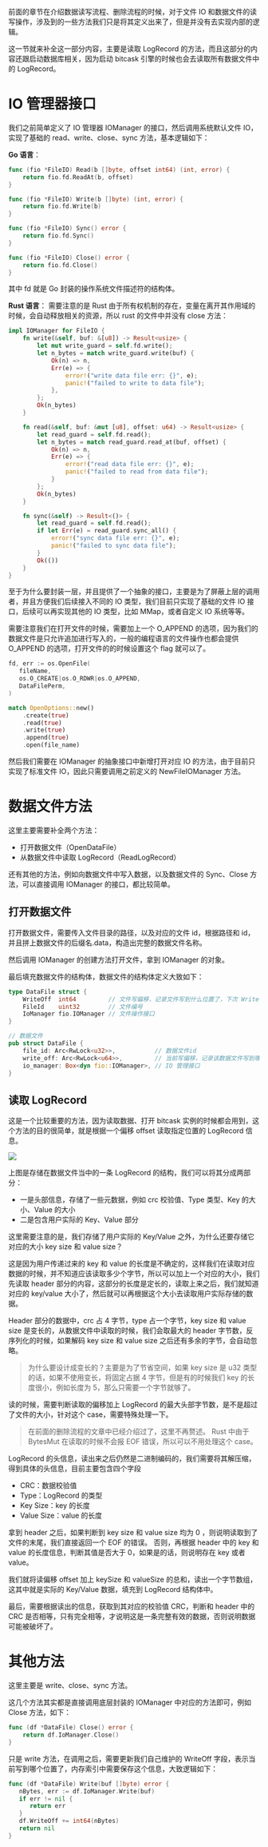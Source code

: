 前面的章节在介绍数据读写流程、删除流程的时候，对于文件 IO 和数据文件的读写操作，涉及到的一些方法我们只是将其定义出来了，但是并没有去实现内部的逻辑。

这一节就来补全这一部分内容，主要是读取 LogRecord 的方法，而且这部分的内容还跟启动数据库相关，因为启动 bitcask 引擎的时候也会去读取所有数据文件中的 LogRecord。

# IO 管理器接口
我们之前简单定义了 IO 管理器 IOManager 的接口，然后调用系统默认文件 IO，实现了基础的 read、write、close、sync 方法，基本逻辑如下：

**Go 语言**：

```go
func (fio *FileIO) Read(b []byte, offset int64) (int, error) {
    return fio.fd.ReadAt(b, offset)
}

func (fio *FileIO) Write(b []byte) (int, error) {
    return fio.fd.Write(b)
}

func (fio *FileIO) Sync() error {
    return fio.fd.Sync()
}

func (fio *FileIO) Close() error {
    return fio.fd.Close()
}
```

其中 fd 就是 Go 封装的操作系统文件描述符的结构体。

**Rust 语言**：
需要注意的是 Rust 由于所有权机制的存在，变量在离开其作用域的时候，会自动释放相关的资源，所以 rust 的文件中并没有 close 方法：

```rust
impl IOManager for FileIO {
    fn write(&self, buf: &[u8]) -> Result<usize> {
        let mut write_guard = self.fd.write();
        let n_bytes = match write_guard.write(buf) {
            Ok(n) => n,
            Err(e) => {
                error!("write data file err: {}", e);
                panic!("failed to write to data file");
            },
        };
        Ok(n_bytes)
    }

    fn read(&self, buf: &mut [u8], offset: u64) -> Result<usize> {
        let read_guard = self.fd.read();
        let n_bytes = match read_guard.read_at(buf, offset) {
            Ok(n) => n,
            Err(e) => {
                error!("read data file err: {}", e);
                panic!("failed to read from data file");
            }
        };
        Ok(n_bytes)
    }

    fn sync(&self) -> Result<()> {
        let read_guard = self.fd.read();
        if let Err(e) = read_guard.sync_all() {
            error!("sync data file err: {}", e);
            panic!("failed to sync data file");
        }
        Ok(())
    }
}
```

至于为什么要封装一层，并且提供了一个抽象的接口，主要是为了屏蔽上层的调用者，并且方便我们后续接入不同的 IO 类型，我们目前只实现了基础的文件 IO 接口，后续可以再实现其他的 IO 类型，比如 MMap，或者自定义 IO 系统等等。

需要注意我们在打开文件的时候，需要加上一个 O_APPEND 的选项，因为我们的数据文件是只允许追加进行写入的，一般的编程语言的文件操作也都会提供 O_APPEND 的选项，打开文件的的时候设置这个 flag 就可以了。

```go
fd, err := os.OpenFile(
   fileName,
   os.O_CREATE|os.O_RDWR|os.O_APPEND,
   DataFilePerm,
)
```

```rust
match OpenOptions::new()
    .create(true)
    .read(true)
    .write(true)
    .append(true)
    .open(file_name)
```

然后我们需要在 IOManager 的抽象接口中新增打开对应 IO 的方法，由于目前只实现了标准文件 IO，因此只需要调用之前定义的 NewFileIOManager 方法。

# 数据文件方法
这里主要需要补全两个方法：
- 打开数据文件（OpenDataFile）
- 从数据文件中读取 LogRecord（ReadLogRecord）

还有其他的方法，例如向数据文件中写入数据，以及数据文件的 Sync、Close 方法，可以直接调用 IOManager 的接口，都比较简单。

## 打开数据文件
打开数据文件，需要传入文件目录的路径，以及对应的文件 id，根据路径和 id，并且拼上数据文件的后缀名.data，构造出完整的数据文件名称。

然后调用 IOManager 的创建方法打开文件，拿到 IOManager 的对象。

最后填充数据文件的结构体，数据文件的结构体定义大致如下：

```go
type DataFile struct {
    WriteOff  int64         // 文件写偏移，记录文件写到什么位置了，下次 Write 时使用
    FileId    uint32        // 文件编号
    IoManager fio.IOManager // 文件操作接口
}
```

```rust
// 数据文件
pub struct DataFile {
    file_id: Arc<RwLock<u32>>,           // 数据文件id
    write_off: Arc<RwLock<u64>>,         // 当前写偏移，记录该数据文件写到哪个位置了
    io_manager: Box<dyn fio::IOManager>, // IO 管理接口
}
```

## 读取 LogRecord
这是一个比较重要的方法，因为读取数据、打开 bitcask 实例的时候都会用到，这个方法的目的很简单，就是根据一个偏移 offset 读取指定位置的 LogRecord 信息。

![](Pasted%20image%2020230529171005.png)

上图是存储在数据文件当中的一条 LogRecord 的结构，我们可以将其分成两部分：
- 一是头部信息，存储了一些元数据，例如 crc 校验值、Type 类型、Key 的大小、Value 的大小
- 二是包含用户实际的 Key、Value 部分

这里需要注意的是，我们存储了用户实际的 Key/Value 之外，为什么还要存储它对应的大小 key size 和 value size？

这是因为用户传递过来的 key 和 value 的长度是不确定的，这样我们在读取对应数据的时候，并不知道应该读取多少个字节，所以可以加上一个对应的大小，我们先读取 header 部分的内容，这部分的长度是定长的，读取上来之后，我们就知道对应的 key/value 大小了，然后就可以再根据这个大小去读取用户实际存储的数据。

Header 部分的数据中，crc 占 4 字节，type 占一个字节，key size 和 value size 是变长的，从数据文件中读取的时候，我们会取最大的 header 字节数，反序列化的时候，如果解码 key size 和 value size 之后还有多余的字节，会自动忽略。
>为什么要设计成变长的？主要是为了节省空间，如果 key size 是 u32 类型的话，如果不使用变长，将固定占据 4 字节，但是有的时候我们 key 的长度很小，例如长度为 5，那么只需要一个字节就够了。

读的时候，需要判断读取的偏移加上 LogRecord 的最大头部字节数，是不是超过了文件的大小，针对这个 case，需要特殊处理一下。
>在前面的删除流程的文章中已经介绍过了，这里不再赘述。
>Rust 中由于 BytesMut 在读取的时候不会报 EOF 错误，所以可以不用处理这个 case。

LogRecord 的头信息，读出来之后仍然是二进制编码的，我们需要将其解压缩，得到具体的头信息，目前主要包含四个字段
- CRC：数据校验值
- Type：LogRecord 的类型
- Key Size：key 的长度
- Value Size：value 的长度

拿到 header 之后，如果判断到 key size 和 value size 均为 0 ，则说明读取到了文件的末尾，我们直接返回一个 EOF 的错误。
否则，再根据 header 中的 key 和 value 的长度信息，判断其值是否大于 0，如果是的话，则说明存在 key 或者 value。

我们就将读偏移 offset 加上 keySize 和 valueSize 的总和，读出一个字节数组，这其中就是实际的 Key/Value 数据，填充到 LogRecord 结构体中。

最后，需要根据读出的信息，获取到其对应的校验值 CRC，判断和 header 中的 CRC 是否相等，只有完全相等，才说明这是一条完整有效的数据，否则说明数据可能被破坏了。

# 其他方法
这里主要是 write、close、sync 方法。

这几个方法其实都是直接调用底层封装的 IOManager 中对应的方法即可，例如 Close 方法，如下：

```go
func (df *DataFile) Close() error {
    return df.IoManager.Close()
}
```

只是 write 方法，在调用之后，需要更新我们自己维护的 WriteOff 字段，表示当前写到哪个位置了，内存索引中需要保存这个信息，大致逻辑如下：

```go
func (df *DataFile) Write(buf []byte) error {
   nBytes, err := df.IoManager.Write(buf)
   if err != nil {
      return err
   }
   df.WriteOff += int64(nBytes)
   return nil
}
```

